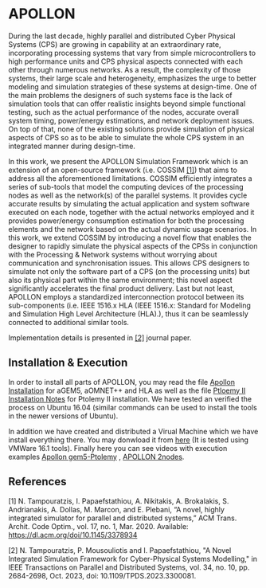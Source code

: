 # APOLLON
During the last decade, highly parallel and distributed Cyber Physical Systems (CPS) are growing in capability at an extraordinary rate, incorporating processing systems that vary from simple microcontrollers to high performance units and CPS physical aspects connected with each other through numerous networks. As a result, the complexity of those systems, their large scale and heterogeneity, emphasizes the urge to better modeling and simulation strategies of these systems at design-time. One of the main problems the designers of such systems face is the lack of simulation tools that can offer realistic insights beyond simple functional testing, such as the actual performance of the nodes, accurate overall system timing, power/energy estimations, and network deployment issues. On top of that, none of the existing solutions provide simulation of physical aspects of CPS so as to be able to simulate the whole CPS system in an integrated manner during design-time.

In this work, we present the APOLLON Simulation Framework which is an extension of an open-source framework (i.e. COSSIM [[1]](#1)) that aims to address all the aforementioned limitations. COSSIM efficiently integrates a series of sub-tools that model the computing devices of the processing nodes as well as the network(s) of the parallel systems. It provides cycle accurate results by simulating the actual application and system software executed on each node, together with the actual networks employed and it provides power/energy consumption estimation for both the processing elements and the network based on the actual dynamic usage scenarios. In this work, we extend COSSIM by introducing a novel flow that enables the designer to rapidly simulate the physical aspects of the CPSs in conjunction with the Processing & Network systems without worrying about communication and synchronisation issues. This allows CPS designers to simulate not only the software part of a CPS (on the processing units) but also its physical part within the same environment; this novel aspect significantly accelerates the final product delivery. Last but not least, APOLLON employs a standardized interconnection protocol between its sub-components (i.e. IEEE 1516.x  HLA (IEEE 1516.x: Standard for Modeling and Simulation High Level Architecture (HLA).), thus it can be seamlessly connected to additional similar tools.

Implementation details is presented in [[2]](#2) journal paper.

## Installation & Execution

In order to install all parts of APOLLON, you may read the file [Apollon Installation](apollon_install.sh) for aGEM5, aOMNET++ and HLA as well as the file [Ptloemy II Installation Notes](ptolemy-ii-version11-linux-installation-notes.txt) for Ptolemy II installation. We have tested an verified the process on Ubuntu 16.04 (similar commands can be used to install the tools in the newer versions of Ubuntu). 

In addition we have created and distributed a Virual Machine which we have install everything there. You may donwload it from [here](https://ihuedu-my.sharepoint.com/:f:/g/personal/ntampouratzis_ihu_gr/ElwzbvsKrOREs39K9FP4XXIBeV6A-5dGXOLDEzBeDTB8sQ?e=mqo99c) (It is tested using VMWare 16.1 tools). Finally here you can see videos with execution examples [Apollon gem5-Ptolemy](https://ihuedu-my.sharepoint.com/:u:/g/personal/ntampouratzis_ihu_gr/ETOy0uafOGhKhjXte9DSEw4BnQn6eDuGcP5Exu7ArZ4BGg?e=2F5UKL) , [APOLLON 2nodes](https://ihuedu-my.sharepoint.com/:u:/g/personal/ntampouratzis_ihu_gr/EQ8gGAf381dCrQidIlyXq4gBWgUwd2hoGevSBdra_Z6RAg?e=ms2cvf).


## References
<a id="1">[1]</a> 
N. Tampouratzis, I. Papaefstathiou, A. Nikitakis, A. Brokalakis,
S. Andrianakis, A. Dollas, M. Marcon, and E. Plebani, “A novel,
highly integrated simulator for parallel and distributed systems,”
ACM Trans. Archit. Code Optim., vol. 17, no. 1, Mar. 2020.
Available: https://dl.acm.org/doi/10.1145/3378934

<a id="2">[2]</a> 
N. Tampouratzis, P. Mousouliotis and I. Papaefstathiou, "A Novel Integrated Simulation Framework for Cyber-Physical Systems Modelling," in IEEE Transactions on Parallel and Distributed Systems, vol. 34, no. 10, pp. 2684-2698, Oct. 2023, doi: 10.1109/TPDS.2023.3300081.
